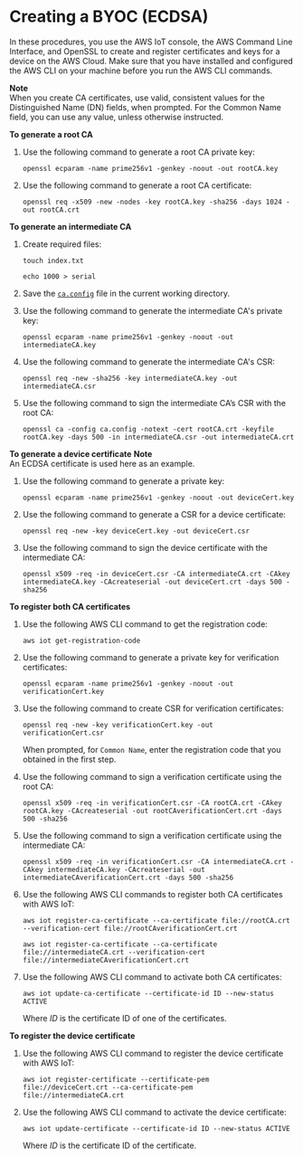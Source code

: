 # Creating a BYOC \(ECDSA\)<a name="afr-byoc"></a>

In these procedures, you use the AWS IoT console, the AWS Command Line Interface, and OpenSSL to create and register certificates and keys for a device on the AWS Cloud\. Make sure that you have installed and configured the AWS CLI on your machine before you run the AWS CLI commands\.

**Note**  
When you create CA certificates, use valid, consistent values for the Distinguished Name \(DN\) fields, when prompted\. For the Common Name field, you can use any value, unless otherwise instructed\.

**To generate a root CA**

1. Use the following command to generate a root CA private key:

   ```
   openssl ecparam -name prime256v1 -genkey -noout -out rootCA.key
   ```

1. Use the following command to generate a root CA certificate:

   ```
   openssl req -x509 -new -nodes -key rootCA.key -sha256 -days 1024 -out rootCA.crt
   ```

**To generate an intermediate CA**

1. Create required files:

   ```
   touch index.txt
   ```

   ```
   echo 1000 > serial
   ```

1. Save the [`ca.config`](porting-ca-config.md) file in the current working directory\.

1. Use the following command to generate the intermediate CA's private key:

   ```
   openssl ecparam -name prime256v1 -genkey -noout -out intermediateCA.key
   ```

1. Use the following command to generate the intermediate CA's CSR:

   ```
   openssl req -new -sha256 -key intermediateCA.key -out intermediateCA.csr
   ```

1. Use the following command to sign the intermediate CA’s CSR with the root CA:

   ```
   openssl ca -config ca.config -notext -cert rootCA.crt -keyfile rootCA.key -days 500 -in intermediateCA.csr -out intermediateCA.crt
   ```

**To generate a device certificate**
**Note**  
An ECDSA certificate is used here as an example\.

1. Use the following command to generate a private key:

   ```
   openssl ecparam -name prime256v1 -genkey -noout -out deviceCert.key
   ```

1. Use the following command to generate a CSR for a device certificate:

   ```
   openssl req -new -key deviceCert.key -out deviceCert.csr
   ```

1. Use the following command to sign the device certificate with the intermediate CA:

   ```
   openssl x509 -req -in deviceCert.csr -CA intermediateCA.crt -CAkey intermediateCA.key -CAcreateserial -out deviceCert.crt -days 500 -sha256
   ```

**To register both CA certificates**

1. Use the following AWS CLI command to get the registration code:

   ```
   aws iot get-registration-code
   ```

1. Use the following command to generate a private key for verification certificates:

   ```
   openssl ecparam -name prime256v1 -genkey -noout -out verificationCert.key
   ```

1. Use the following command to create CSR for verification certificates:

   ```
   openssl req -new -key verificationCert.key -out verificationCert.csr
   ```

   When prompted, for `Common Name`, enter the registration code that you obtained in the first step\.

1. Use the following command to sign a verification certificate using the root CA:

   ```
   openssl x509 -req -in verificationCert.csr -CA rootCA.crt -CAkey rootCA.key -CAcreateserial -out rootCAverificationCert.crt -days 500 -sha256
   ```

1. Use the following command to sign a verification certificate using the intermediate CA:

   ```
   openssl x509 -req -in verificationCert.csr -CA intermediateCA.crt -CAkey intermediateCA.key -CAcreateserial -out intermediateCAverificationCert.crt -days 500 -sha256
   ```

1. Use the following AWS CLI commands to register both CA certificates with AWS IoT:

   ```
   aws iot register-ca-certificate --ca-certificate file://rootCA.crt --verification-cert file://rootCAverificationCert.crt
   ```

   ```
   aws iot register-ca-certificate --ca-certificate file://intermediateCA.crt --verification-cert file://intermediateCAverificationCert.crt
   ```

1. Use the following AWS CLI command to activate both CA certificates:

   ```
   aws iot update-ca-certificate --certificate-id ID --new-status ACTIVE
   ```

   Where *ID* is the certificate ID of one of the certificates\.

**To register the device certificate**

1. Use the following AWS CLI command to register the device certificate with AWS IoT:

   ```
   aws iot register-certificate --certificate-pem file://deviceCert.crt --ca-certificate-pem file://intermediateCA.crt
   ```

1. Use the following AWS CLI command to activate the device certificate:

   ```
   aws iot update-certificate --certificate-id ID --new-status ACTIVE
   ```

   Where *ID* is the certificate ID of the certificate\.